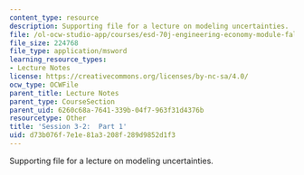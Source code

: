 ```yaml
---
content_type: resource
description: Supporting file for a lecture on modeling uncertainties.
file: /ol-ocw-studio-app/courses/esd-70j-engineering-economy-module-fall-2009/d73b076f7e1e81a3208f289d9852d1f3_ESD70session3_2Part1.xls
file_size: 224768
file_type: application/msword
learning_resource_types:
- Lecture Notes
license: https://creativecommons.org/licenses/by-nc-sa/4.0/
ocw_type: OCWFile
parent_title: Lecture Notes
parent_type: CourseSection
parent_uid: 6260c68a-7641-339b-04f7-963f31d4376b
resourcetype: Other
title: 'Session 3-2:  Part 1'
uid: d73b076f-7e1e-81a3-208f-289d9852d1f3
---
```

Supporting file for a lecture on modeling uncertainties.